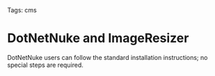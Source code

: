 Tags: cms

# DotNetNuke and ImageResizer


DotNetNuke users can follow the standard installation instructions; no special steps are required.